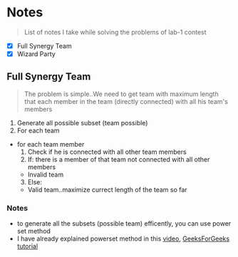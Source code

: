 # Notes
> List of notes I take while solving the problems of lab-1 contest

- [x] Full Synergy Team
- [x] Wizard Party

## Full Synergy Team
> The problem is simple..We need to get team with maximum length that each member in the team (directly connected) with all his team's members

1. Generate all possible subset (team possible)
2. For each team
 - for each team member
    1. Check if he is connected with all other team members
    2. If: there is a member of that team not connected with all other members
      - Invalid team
    3. Else:
      - Valid team..maximize currect length of the team so far

  

### Notes

- to generate all the subsets (possible team) efficently, you can use power set method 
- I have already explained powerset method in this [video](https://youtu.be/DvBjwKGTSDE), [GeeksForGeeks tutorial](https://www.geeksforgeeks.org/power-set/)
